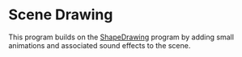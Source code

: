 # Scene Drawing
This program builds on the [ShapeDrawing](https://github.com/aminrajbanshi/Beginners-Cplusplus/tree/main/ShapeDrawing "ShapeDrawing") program by adding small animations and associated sound effects to the scene.  
